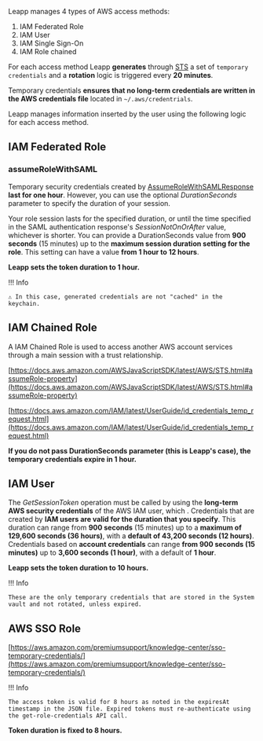 Leapp manages 4 types of AWS access methods:

1. IAM Federated Role
2. IAM User
3. IAM Single Sign-On
4. IAM Role chained

For each access method Leapp **generates** through [STS](https://docs.aws.amazon.com/IAM/latest/UserGuide/id_credentials_temp.html) a set of ```temporary credentials``` and a **rotation** logic is triggered every **20 minutes**.

Temporary credentials **ensures that no long-term credentials are written in the AWS credentials file** located in ```~/.aws/credentrials```.

Leapp manages information inserted by the user using the following logic for each access method.

## IAM Federated Role

### assumeRoleWithSAML

Temporary security credentials created by [AssumeRoleWithSAMLResponse](https://docs.aws.amazon.com/STS/latest/APIReference/API_AssumeRoleWithSAML.html) **last for one hour**. 
However, you can use the optional *DurationSeconds* parameter to specify the duration of your session. 

Your role session lasts for the specified duration, or until the time specified in the SAML authentication response's *SessionNotOnOrAfter* value, whichever is shorter. You can provide a DurationSeconds value from **900 seconds** (15 minutes) up to the **maximum session duration setting for the role**. This setting can have a value **from 1 hour to 12 hours**.

**Leapp sets the token duration to 1 hour.**

!!! Info

    ⚠️ In this case, generated credentials are not "cached" in the keychain.


## IAM Chained Role

A IAM Chained Role is used to access another AWS account services through a main session with a trust relationship.

[https://docs.aws.amazon.com/AWSJavaScriptSDK/latest/AWS/STS.html#assumeRole-property](https://docs.aws.amazon.com/AWSJavaScriptSDK/latest/AWS/STS.html#assumeRole-property)

[https://docs.aws.amazon.com/IAM/latest/UserGuide/id_credentials_temp_request.html](https://docs.aws.amazon.com/IAM/latest/UserGuide/id_credentials_temp_request.html)

**If you do not pass DurationSeconds parameter (this is Leapp's case), the temporary credentials expire in 1 hour.**

## IAM User

The *GetSessionToken* operation must be called by using the **long-term AWS security credentials** of the AWS IAM user, which . Credentials that are created by **IAM users are valid for the duration that you specify**. This duration can range from **900 seconds** (15 minutes) up to a **maximum of 129,600 seconds (36 hours)**, with a **default of 43,200 seconds (12 hours)**. Credentials based on **account credentials** can range **from 900 seconds (15 minutes)** up to **3,600 seconds (1 hour)**, with a default of **1 hour**.

**Leapp sets the token duration to 10 hours.**

!!! Info

    These are the only temporary credentials that are stored in the System vault and not rotated, unless expired.

## AWS SSO Role

[https://aws.amazon.com/premiumsupport/knowledge-center/sso-temporary-credentials/](https://aws.amazon.com/premiumsupport/knowledge-center/sso-temporary-credentials/)

!!! Info

    The access token is valid for 8 hours as noted in the expiresAt timestamp in the JSON file. Expired tokens must re-authenticate using the get-role-credentials API call.

**Token duration is fixed to 8 hours.**

